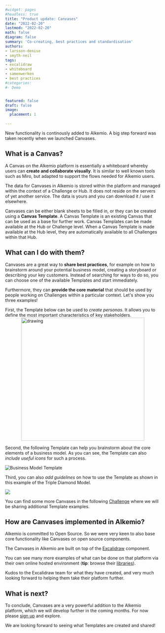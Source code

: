 ```yaml
---
#widget: pages
#headless: true
title: "Product update: Canvases"
date: "2022-02-20"
lastmod: "2022-02-20"
math: false
diagram: false
summary: 'Co-creating, best practices and standardisation'
authors:
- larsson-denise
- smyth-neil
tags:
- excalidraw
- whiteboard
- samenwerken
- best practices
#categories:
#- Demo


featured: false
draft: false
image:
  placement: 1
  
---
```

New functionality is continously added to Alkemio. A big step forward was taken recently when we launched Canvases.

## What is a Canvas?
A Canvas on the Alkemio platform is essentially a whiteboard whereby users can **create and collaborate visually**. It is similar to well known tools such as Miro, but adapted to support the flows needed for Alkemio users. 

The data for Canvases in Alkemio is stored within the platform and managed within the context of a Challenge or Hub. It does not reside on the servers of yet another service. The data is yours and you can download it / use it elsewhere.

Canvases can be either blank sheets to be filled in, or they can be created using a **Canvas Template**. A Canvas Template is an existing Canvas that can be used as a base for further work. Canvas Templates can be made available at the Hub or Challenge level. When a Canvas Template is made available at the Hub level, they are automatically available to all Challenges within that Hub.
## What can I do with them?
Canvases are a great way to **share best practices**, for example on how to brainstorm around your potential business model, creating a storyboard or describing your key customers. Instead of searching for ways to do so, you can choose one of the available Templates and start immediately. 

Furthermore, they can **provide the core material** that should be used by people working on Challenges within a particular context. Let's show you three examples!

First, the Template below can be used to *create personas*. It allows you to define the most important characteristics of key stakeholders.
  <img src="https://i.imgur.com/lR5r3vp.png" alt="drawing" width="400" style="display: block; margin: 0 auto"/>

Second, the following Template can help you brainstorm about the core elements of a business model. As you can see, the Template can also *include useful icons* for such a process. 

![Business Model Template](https://i.imgur.com/duvaQBp.png)

Third, you can also *add guidelines* on how to use the Template as shown in this example of the Triple Diamond Model.

![](https://i.imgur.com/UPooMO2.jpg)

You can find some more Canvases in the following [Challenge](https://alkem.io/open-innovation/challenges/canvas-templates/dashboard) where we will be sharing additional Template examples.

## How are Canvases implemented in Alkemio?
Alkemio is committed to Open Source. So we were very keen to also base core functionality like Canvases on open source components. 

The Canvases in Alkemio are built on top of the [Excalidraw](https://github.com/excalidraw) component. 

You can see many more examples of what can be done on that platform via their own online hosted environment (**tip**: browse their [libraries](https://libraries.excalidraw.com/?target=_excalidraw&referrer=https%3A%2F%2Fexcalidraw.com%2F&useHash=true&token=RM8c2HaxtZ5dajcEvn9LU&theme=light&version=2&sort=new)). 

Kudos to the Excalidraw team for what they have created, and very much looking forward to helping them take their platform further.
## What is next?

To conclude, Canvases are a very powerful addition to the Alkemio platform, which we will develop further in the coming months. For now please [sign up](https://alkem.io/identity/registration) and explore. 

We are looking forward to seeing what Templates are created and shared!





